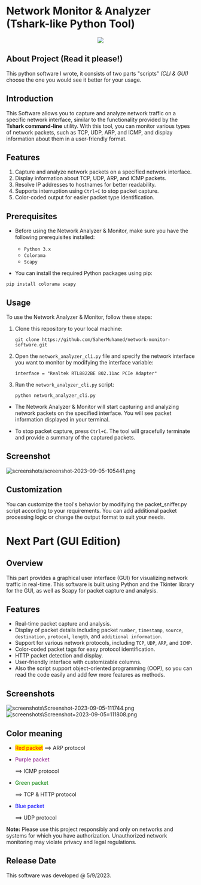 # Network Monitor & Analyzer (Tshark-like Python Tool)

<p align="center">
  <img src="assets/circle.ico" />
</p>

## About Project (Read it please!)
This python software I wrote, it consists of two parts "scripts" *(CLI & GUI)* choose the one you would see it better for your usage.

## Introduction
This Software allows you to capture and analyze network traffic on a specific network interface, similar to the functionality provided by the **Tshark command-line** utility. With this tool, you can monitor various types of network packets, such as TCP, UDP, ARP, and ICMP, and display information about them in a user-friendly format.

## Features
1. Capture and analyze network packets on a specified network interface.
2. Display information about TCP, UDP, ARP, and ICMP packets.
3. Resolve IP addresses to hostnames for better readability.
4. Supports interruption using `Ctrl+C` to stop packet capture.
5. Color-coded output for easier packet type identification.

## Prerequisites
- Before using the Network Analyzer & Monitor, make sure you have the following prerequisites installed:
   - `Python 3.x`
   - `Colorama`
   - `Scapy`

- You can install the required Python packages using pip:

```comamndline
pip install colorama scapy
```

## Usage
To use the Network Analyzer & Monitor, follow these steps:

1. Clone this repository to your local machine:
    ```commandline
    git clone https://github.com/SaherMuhamed/network-monitor-software.git
    ```

2. Open the `network_analyzer_cli.py` file and specify the network interface you want to monitor by modifying the interface variable:

    ```commandline
    interface = "Realtek RTL8822BE 802.11ac PCIe Adapter"
    ```
    
3. Run the `network_analyzer_cli.py` script:

    ```commandline
    python network_analyzer_cli.py
    ```

- The Network Analyzer & Monitor will start capturing and analyzing network packets on the specified interface. You will see packet information displayed in your terminal.

- To stop packet capture, press `Ctrl+C`. The tool will gracefully terminate and provide a summary of the captured packets.

## Screenshot
![screenshots/screenshot-2023-09-05-105441.png](https://github.com/SaherMuhamed/network-monitor-software/blob/main/screenshots/Screenshot-2023-09-05-105441.png)


## Customization
You can customize the tool's behavior by modifying the packet_sniffer.py script according to your requirements. You can add additional packet processing logic or change the output format to suit your needs.

# Next Part (GUI Edition)

## Overview
This part provides a graphical user interface (GUI) for visualizing network traffic in real-time. This software is built using Python and the Tkinter library for the GUI, as well as Scapy for packet capture and analysis.

## Features
- Real-time packet capture and analysis.
- Display of packet details including packet `number`, `timestamp`, `source`, `destination`, `protocol`, `length`, and `additional information`.
- Support for various network protocols, including `TCP`, `UDP`, `ARP`, and `ICMP`.
- Color-coded packet tags for easy protocol identification.
- HTTP packet detection and display.
- User-friendly interface with customizable columns.
- Also the script support object-oriented programming (OOP), so you can read the code easily and add few more features as methods.

## Screenshots
![screenshots\Screenshot-2023-09-05-111744.png](https://github.com/SaherMuhamed/network-monitor-software/blob/main/screenshots/Screenshot-2023-09-05-111744.png)
![screenshots\Screenshot=2023-09-05=111808.png](https://github.com/SaherMuhamed/network-monitor-software/blob/main/screenshots/Screenshot%3D2023-09-05%3D111808.png)

## Color meaning
- <mark style="color:red;">Red packet</mark> ==> ARP protocol
- <p style="color:purple;">Purple packet</p> ==> ICMP protocol
- <p style="color:green;">Green packet</p> ==> TCP & HTTP protocol
- <p style="color:blue;">Blue packet</p> ==> UDP protocol

**Note:** Please use this project responsibly and only on networks and systems for which you have authorization. Unauthorized network monitoring may violate privacy and legal regulations.

## Release Date
This software was developed @ 5/9/2023.

